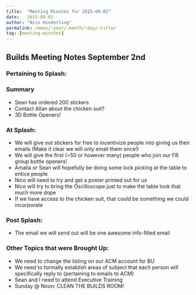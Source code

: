 ```yaml
---
title:  "Meeting Minutes for 2015-09-02"
date:   2015-09-02
author: "Nico Hinderling"
permalink: /news/:year/:month/:day/:title/
tag: [meeting-minutes]
---
```


## Builds Meeting Notes September 2nd
 
### Pertaining to Splash:
 
### Summary
- Sean has ordered 200 stickers
- Contact Allan about the chicken suit?
- 3D Bottle Openers!

<!-- more -->
 
### At Splash: 
- We will give out stickers for free to incentivize people into giving us their emails (Make it clear we will only email them once!)
- We will give the first (~50 or however many) people who join our FB group bottle openers!
- Amalia or Sean will hopefully be doing some lock picking at the table to entice people
- Nico will need to try and get a poster printed out for us
- Nico will try to bring the Oscilloscope just to make the table look that much more dope
- If we have access to the chicken suit, that could be something we could incorporate
 
### Post Splash:
- The email we will send out will be one awesome info-filled email 
 
### Other Topics that were Brought Up:
- We need to change the listing on our ACM account for BU
- We need to formally establish areas of subject that each person will specifically reply to (pertaining to emails to ACM)
- Sean and I need to attend Executive Training
- Sunday @ Noon: CLEAN THE BUILDS ROOM!